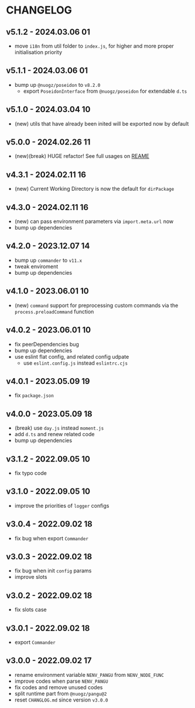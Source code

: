 # CHANGELOG

## v5.1.2 - 2024.03.06 01
* move `i18n` from util folder to `index.js`, for higher and more proper initialisation priority


## v5.1.1 - 2024.03.06 01
* bump up `@nuogz/poseidon` to `v8.2.0`
	* export `PoseidonInterface` from `@nuogz/poseidon` for extendable `d.ts`


## v5.1.0 - 2024.03.04 10
* (new) utils that have already been inited will be exported now by default


## v5.0.0 - 2024.02.26 11
* (new)(break) HUGE refactor! See full usages on [REAME](README.md)


## v4.3.1 - 2024.02.11 16
* (new) Current Working Directory is now the default for `dirPackage`


## v4.3.0 - 2024.02.11 16
* (new) can pass environment parameters via `import.meta.url` now
* bump up dependencies


## v4.2.0 - 2023.12.07 14
* bump up `commander` to `v11.x`
* tweak enviroment
* bump up dependencies


## v4.1.0 - 2023.06.01 10
* (new) `command` support for preprocessing custom commands via the `process.preloadCommand` function


## v4.0.2 - 2023.06.01 10
* fix peerDependencies bug
* bump up dependencies
* use eslint flat config, and related config udpate
	* use `eslint.config.js` instead `eslintrc.cjs`


## v4.0.1 - 2023.05.09 19
* fix `package.json`


## v4.0.0 - 2023.05.09 18
* (break) use `day.js` instead `moment.js`
* add `d.ts` and renew related code
* bump up dependencies


## v3.1.2 - 2022.09.05 10
* fix typo code


## v3.1.0 - 2022.09.05 10
* improve the priorities of `logger` configs


## v3.0.4 - 2022.09.02 18
* fix bug when export `Commander`


## v3.0.3 - 2022.09.02 18
* fix bug when init `config` params
* improve slots


## v3.0.2 - 2022.09.02 18
* fix slots case


## v3.0.1 - 2022.09.02 18
* export `Commander`


## v3.0.0 - 2022.09.02 17
* rename environment variable `NENV_PANGU` from `NENV_NODE_FUNC`
* improve codes when parse `NENV_PANGU`
* fix codes and remove unused codes
* split runtime part from `@nuogz/pangu@2`
* reset `CHANGLOG.md` since version `v3.0.0`
